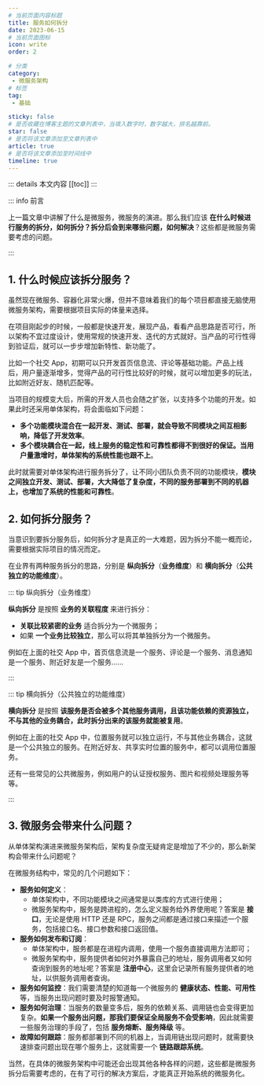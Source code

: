 ```yaml
---
# 当前页面内容标题
title: 服务如何拆分
date: 2023-06-15
# 当前页面图标
icon: write
order: 2

# 分类
category:
 - 微服务架构
# 标签
tag:
 - 基础

sticky: false
# 是否收藏在博客主题的文章列表中，当填入数字时，数字越大，排名越靠前。
star: false
# 是否将该文章添加至文章列表中
article: true
# 是否将该文章添加至时间线中
timeline: true
---
```



::: details 本文内容
[[toc]]
:::


::: info 前言

上一篇文章中讲解了什么是微服务，微服务的演进。那么我们应该 **在什么时候进行服务的拆分，如何拆分？拆分后会到来哪些问题，如何解决**？这些都是微服务需要考虑的问题。

:::

## 1. 什么时候应该拆分服务？

虽然现在微服务、容器化非常火爆，但并不意味着我们的每个项目都直接无脑使用微服务架构，需要根据项目实际的体量来选择。

在项目刚起步的时候，一般都是快速开发，展现产品，看看产品思路是否可行，所以架构不宜过度设计，使用常规的快速开发、迭代的方式就好。当产品的可行性得到验证后，就可以一步步增加新特性、新功能了。

比如一个社交 App，初期可以只开发首页信息流、评论等基础功能。产品上线后，用户量逐渐增多，觉得产品的可行性比较好的时候，就可以增加更多的玩法，比如附近好友、随机匹配等。

当项目的规模变大后，所需的开发人员也会随之扩张，以支持多个功能的开发。如果此时还采用单体架构，将会面临如下问题：

- **多个功能模块混合在一起开发、测试、部署，就会导致不同模块之间互相影响，降低了开发效率**。
- **多个模块耦合在一起，线上服务的稳定性和可靠性都得不到很好的保证。当用户量激增时，单体架构的系统性能也跟不上**。

此时就需要对单体架构进行服务拆分了，让不同小团队负责不同的功能模块，**模块之间独立开发、测试、部署，大大降低了复杂度，不同的服务部署到不同的机器上，也增加了系统的性能和可靠性**。

## 2. 如何拆分服务？

当意识到要拆分服务后，如何拆分才是真正的一大难题，因为拆分不能一概而论，需要根据实际项目的情况而定。

在业界有两种服务拆分的思路，分别是 **纵向拆分**（**业务维度**）和 **横向拆分**（**公共独立的功能维度**）。

::: tip 纵向拆分（业务维度）

**纵向拆分** 是按照 **业务的关联程度** 来进行拆分：

- **关联比较紧密的业务** 适合拆分为一个微服务；
- 如果 **一个业务比较独立**，那么可以将其单独拆分为一个微服务。

例如在上面的社交 App 中，首页信息流是一个服务、评论是一个服务、消息通知是一个服务、附近好友是一个服务......

:::



::: tip 横向拆分（公共独立的功能维度）

**横向拆分** 是按照 **该服务是否会被多个其他服务调用，且该功能依赖的资源独立，不与其他的业务耦合，此时拆分出来的该服务就能被复用**。

例如在上面的社交 App 中，位置服务就可以独立运行，不与其他业务耦合，这就是一个公共独立的服务。在附近好友、共享实时位置的服务中，都可以调用位置服务。

还有一些常见的公共微服务，例如用户的认证授权服务、图片和视频处理服务等等。

:::

## 3. 微服务会带来什么问题？

从单体架构演进来微服务架构后，架构复杂度无疑肯定是增加了不少的，那么新架构会带来什么问题呢？

在微服务结构中，常见的几个问题如下：

- **服务如何定义**：
  - 单体架构中，不同功能模块之间通常是以类库的方式进行使用；
  - 微服务架构中，服务是跨进程的，怎么定义服务给外界使用呢？答案是 **接口**，无论是使用 HTTP 还是 RPC，服务之间都是通过接口来描述一个服务，包括接口名、接口参数和接口返回值。
- **服务如何发布和订阅**：
  - 单体架构中，服务都是在进程内调用，使用一个服务直接调用方法即可；
  - 微服务架构中，服务提供者如何对外暴露自己的地址，服务调用者又如何查询到服务的地址呢？答案是 **注册中心**，这里会记录所有服务提供者的地址，以供服务调用者查询。
- **服务如何监控**：我们需要清楚的知道每一个微服务的 **健康状态、性能、可用性** 等，当服务出现问题时要及时报警通知。
- **服务如何治理**：当服务的数量变多后，服务的依赖关系、调用链也会变得更加复杂。**如果一个服务出问题，那我们要保证全局服务不会受影响**，因此就需要一些服务治理的手段了，包括 **服务熔断、服务降级** 等。
- **故障如何跟踪**：服务都部署到不同的机器上，当调用链出现问题时，就需要快速排查问题出现在哪个服务上，这就需要一个 **链路跟踪系统**。

当然，在具体的微服务架构中可能还会出现其他各种各样的问题，这些都是微服务拆分后需要考虑的，在有了可行的解决方案后，才能真正开始系统的微服务化。




